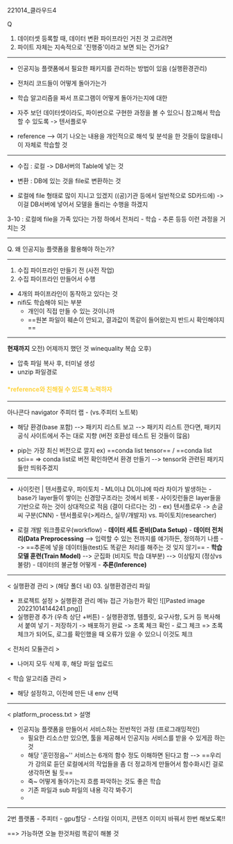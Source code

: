 221014_클라우드4

Q
1. 데이터셋 등록할 때, 데이터 변환 파이프라인 거친 것 고르려면
2. 파이트 자체는 지속적으로 '진행중'이라고 보면 되는 건가요?

***

- 인공지능 플랫폼에서 필요한 패키지를 관리하는 방법이 있음 (실행환경관리)
- 전처리 코드들이 어떻게 돌아가는가
- 학습 알고리즘을 짜서 프로그램이 어떻게 돌아가는지에 대한

- 자주 보던 데이터셋이라도, 파이썬으로 구현한 과정을 볼 수 있으니 참고해서 학습할 수 있도록 -> 텐서플로우
- reference
--> 여기 나오는 내용을 개인적으로 해석 및 분석을 한 것들이 많을테니 이 자체로 학습할 것

***

- 수집 : 로컬 -> DB서버의 Table에 넣는 것
- 변환 : DB에 있는 것을 file로 변환하는 것

- 로컬에 file 형태로 많이 지니고 있겠지 ((공)기관 등에서 일반적으로 SD카드에)
-> 이걸 DB서버에 넣어서 모델을 돌리는 수행을 하겠지

3-10 : 로컬에 file을 가족 있다는 가정 하에서
전처리 - 학습 - 추론 등등 이런 과정을 거치는 것

***
Q. 왜 인공지능 플랫폼을 활용해야 하는가?
***




1. 수집 파이프라인 만들기 전 (사전 작업)
2. 수집 파이프라인 만들어서 수행
- 4개의 파이프라인이 동작하고 있다는 것
- nifi도 학습해야 되는 부분
	- 개인이 직접 만들 수 있는 것이니까
	- ==원본 파일이 훼손이 안되고, 결과값이 똑같이 들어왔는지 반드시 확인해야지==

***
**현재까지**
오전) 어제까지 했던 것 winequality 복습
오후)
- 압축 파일 복사 후, 터미널 생성
- unzip 파일경로

#### <span style="color: #ffd33d">*reference와 친해질 수 있도록 노력하자</span>

***
아나콘다 navigator
주피터 랩 - (vs.주피터 노트북)

- 해당 환경(base 포함)
--> 패키지 리스트 보고
--> 패키지 리스트 깐다면, 패키지 공식 사이트에서 주는 대로 지향
      (버전 호환성 테스트 된 것들이 많음)

- pip는 가장 최신 버전으로 깔지
ex) ==conda list tensor==  / ==conda list sci== => conda list로 버전 확인하면서 환경 만들기
--> tensor와 관련된 패키지들만 띄워주겠지

***
- 사이킷런   |   텐서플로우, 파이토치
		- ML이냐 DL이냐에 따라 차이가 발생하는
		- base가 layer들이 쌓이는 신경망구조라는 것에서 비롯
		- 사이킷런들은 layer들을 기반으로 하는 것이 상대적으로 적음 (결이 다르다는 것)
		- ex) 텐서플로우 -> 손글씨 구분(CNN)
		- 텐서플로우(>케라스, 실무/개발자)  vs.  파이토치(researcher)

- 로컬 개발 워크플로우(workflow)
		- **데이터 세트 준비(Data Setup)**
		- **데이터 전처리(Data Preprocessing**
			--> 입력할 수 있는 전까지를 얘기하든, 정의하기 나름
			--> ==추론에 넣을 데이터들(test)도 똑같은 처리를 해주는 것 잊지 않기==
		- **학습 모델 훈련(Train Model)**
			--> 군집화 (비지도 학습 대부분)
			--> 이상탐지 (정상vs불량) - 데이터의 불균형 어떻게
		- **추론(Inference)**

***
< 실행환경 관리 >
(해당 폴더 내)  03. 실행환경관리 파일
- 프로젝트 설정 > 실행환경 관리 메뉴 접근 가능한가 확인
![[Pasted image 20221014144241.png]]
- 실행환경 추가 (우측 상단 +버튼)
		- 실행환경명, 템플릿, 요구사항, 도커 등 복사해서 붙여 넣기
		- 저장하기 -> 배포하기 완료 -> 초록 체크 확인
		- 로그 체크 => 초록 체크가 되어도, 로그를 확인했을 때 오류가 있을 수 있으니 이것도 체크

< 전처리 모듈관리 >
- 나머지 모두 삭제 후, 해당 파일 업로드

< 학습 알고리즘 관리 >
- 해당 설정하고, 이전에 만든 내 env 선택
***
< platform_process.txt > 설명
- 인공지능 플랫폼을 만들어서 서비스하는 전반적인 과정 (프로그래밍적인)
	- 필요한 리소스만 있으면, 툴을 제공해서 인공지능 서비스를 받을 수 있게끔 하는 것
	- 해당 '훈민정음~'' 서비스는 6개의 함수 정도 이해하면 된다고 함
	--> ==우리가 강의로 듣던 로컬에서의 작업들을 좀 더 정교하게 만들어서 함수화시킨 걸로 생각하면 될 듯==
	- 죽~ 어떻게 돌아가는지 흐름 파악하는 것도 좋은 학습
	- 기존 파일과 sub 파일의 내용 각각 봐주기
	- 

***
2번 플랫폼 - 주피터 - gpu할당 - 스타일 이미지, 콘텐츠 이미지 바꿔서 한번 해보도록!!

==> 가능하면 오늘 한것처럼 똑같이 해볼 것
